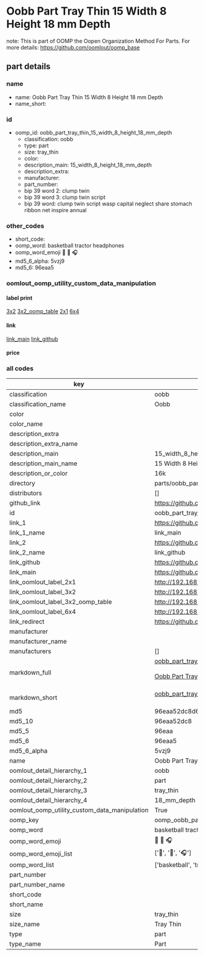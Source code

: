 # Oobb Part Tray Thin 15 Width 8 Height 18 mm Depth  

note: This is part of OOMP the Oopen Organization Method For Parts. For more details: https://github.com/oomlout/oomp_base

##  part details
  







### name
* name: Oobb Part Tray Thin 15 Width 8 Height 18 mm Depth
* name_short: 
### id
* oomp_id: oobb_part_tray_thin_15_width_8_height_18_mm_depth
  * classification: oobb
  * type: part
  * size: tray_thin
  * color: 
  * description_main: 15_width_8_height_18_mm_depth
  * description_extra: 
  * manufacturer: 
  * part_number: 
  * bip 39 word 2: clump twin
  * bip 39 word 3: clump twin script
  * bip 39 word: clump twin script wasp capital neglect share stomach ribbon net inspire annual

### other_codes
* short_code: 
* oomp_word: basketball tractor headphones
* oomp_word_emoji :basketball: :tractor: :headphones:
* md5_6_alpha: 5vzj9
* md5_6: 96eaa5






### oomlout_oomp_utility_custom_data_manipulation
#### label print
[3x2](http://192.168.1.245:1112/?label=oomp%205vzj9)
[3x2_oomp_table](http://192.168.1.108:1112/?label=oomp%205vzj9)
[2x1](http://192.168.1.242:1112/?label=oomp%205vzj9)
[6x4](http://192.168.1.55:1112/?label=oomp%205vzj9)    

#### link

[link_main](https://github.com/oomlout/oomlout_oomp_version_1_messy/tree/main/parts/oobb_part_tray_thin_15_width_8_height_18_mm_depth) [link_github](https://github.com/oomlout/oomlout_oomp_version_1_messy/tree/main/parts/oobb_part_tray_thin_15_width_8_height_18_mm_depth)                             

#### price







### all codes 
| key | value |  
| --- | --- |  
| classification | oobb |  
| classification_name | Oobb |  
| color |  |  
| color_name |  |  
| description_extra |  |  
| description_extra_name |  |  
| description_main | 15_width_8_height_18_mm_depth |  
| description_main_name | 15 Width 8 Height 18 mm Depth |  
| description_or_color | 16k |  
| directory | parts/oobb_part_tray_thin_15_width_8_height_18_mm_depth |  
| distributors | [] |  
| github_link | https://github.com/oomlout/oomlout_oomp_part_src/tree/main/parts/oobb_part_tray_thin_15_width_8_height_18_mm_depth |  
| id | oobb_part_tray_thin_15_width_8_height_18_mm_depth |  
| link_1 | https://github.com/oomlout/oomlout_oomp_version_1_messy/tree/main/parts/oobb_part_tray_thin_15_width_8_height_18_mm_depth |  
| link_1_name | link_main |  
| link_2 | https://github.com/oomlout/oomlout_oomp_version_1_messy/tree/main/parts/oobb_part_tray_thin_15_width_8_height_18_mm_depth |  
| link_2_name | link_github |  
| link_github | https://github.com/oomlout/oomlout_oomp_version_1_messy/tree/main/parts/oobb_part_tray_thin_15_width_8_height_18_mm_depth |  
| link_main | https://github.com/oomlout/oomlout_oomp_version_1_messy/tree/main/parts/oobb_part_tray_thin_15_width_8_height_18_mm_depth |  
| link_oomlout_label_2x1 | http://192.168.1.242:1112/?label=oomp%205vzj9 |  
| link_oomlout_label_3x2 | http://192.168.1.245:1112/?label=oomp%205vzj9 |  
| link_oomlout_label_3x2_oomp_table | http://192.168.1.108:1112/?label=oomp%205vzj9 |  
| link_oomlout_label_6x4 | http://192.168.1.55:1112/?label=oomp%205vzj9 |  
| link_redirect | https://github.com/oomlout/oomlout_oomp_version_1_messy/tree/main/parts/oobb_part_tray_thin_15_width_8_height_18_mm_depth |  
| manufacturer |  |  
| manufacturer_name |  |  
| manufacturers | [] |  
| markdown_full | [oobb_part_tray_thin_15_width_8_height_18_mm_depth](none)<br>[](none)<br>[Oobb Part Tray Thin 15 Width 8 Height 18 Mm Depth](none)<br><br> |  
| markdown_short | [oobb_part_tray_thin_15_width_8_height_18_mm_depth](none)<br><br> |  
| md5 | 96eaa52dc8d638a650110f79837ad962 |  
| md5_10 | 96eaa52dc8 |  
| md5_5 | 96eaa |  
| md5_6 | 96eaa5 |  
| md5_6_alpha | 5vzj9 |  
| name | Oobb Part Tray Thin 15 Width 8 Height 18 mm Depth |  
| oomlout_detail_hierarchy_1 | oobb |  
| oomlout_detail_hierarchy_2 | part |  
| oomlout_detail_hierarchy_3 | tray_thin |  
| oomlout_detail_hierarchy_4 | 18_mm_depth |  
| oomlout_oomp_utility_custom_data_manipulation | True |  
| oomp_key | oomp_oobb_part_tray_thin_15_width_8_height_18_mm_depth |  
| oomp_word | basketball tractor headphones |  
| oomp_word_emoji | :basketball: :tractor: :headphones: |  
| oomp_word_emoji_list | [':basketball:', ':tractor:', ':headphones:'] |  
| oomp_word_list | ['basketball', 'tractor', 'headphones'] |  
| part_number |  |  
| part_number_name |  |  
| short_code |  |  
| short_name |  |  
| size | tray_thin |  
| size_name | Tray Thin |  
| type | part |  
| type_name | Part |  
